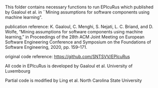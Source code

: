 This folder contains necessary functions to run EPIcuRus which published by Gaaloul et al. in ``Mining assumptions for software components using machine learning".

publication reference: 
K. Gaaloul, C. Menghi, S. Nejati, L. C. Briand, and D. Wolfe, “Mining assumptions for software components using machine learning,” in Proceedings of the 28th ACM Joint Meeting on European Software Engineering Conference and Symposium on the Foundations of Software Engineering, 2020, pp. 159–171.

original code reference:
https://github.com/SNTSVV/EPIcuRus

All code in EPIcuRus is developed by Gaaloul et al. University of Luxembourg

Partial code is modified by Ling et al. North Carolina State University
